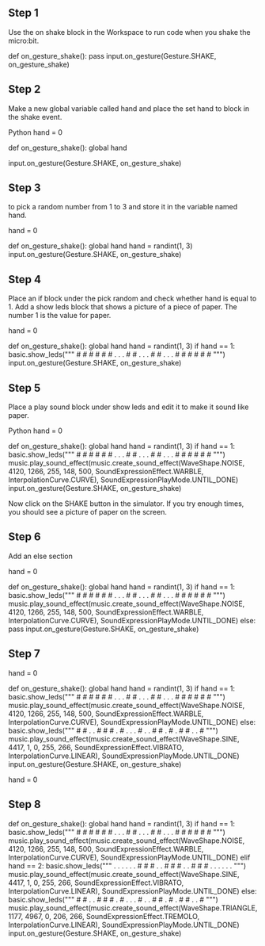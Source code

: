 ## Step 1
Use the on shake block in the Workspace to run code when you shake the micro:bit.

def on_gesture_shake():
    pass
input.on_gesture(Gesture.SHAKE, on_gesture_shake)


## Step 2
Make a new global variable called hand and place the set hand to block in the shake event.

Python
hand = 0

def on_gesture_shake():
    global hand
    
input.on_gesture(Gesture.SHAKE, on_gesture_shake)

## Step 3
to pick a random number from 1 to 3 and store it in the variable named hand.

hand = 0

def on_gesture_shake():
    global hand
    hand = randint(1, 3)
input.on_gesture(Gesture.SHAKE, on_gesture_shake)

## Step 4
Place an if block under the pick random and check whether hand is equal to 1. Add a show leds block that shows a picture of a piece of paper. The number 1 is the value for paper.

hand = 0

def on_gesture_shake():
    global hand
    hand = randint(1, 3)
    if hand == 1:
        basic.show_leds("""
            # # # # #
            # . . . #
            # . . . #
            # . . . #
            # # # # #
            """)
input.on_gesture(Gesture.SHAKE, on_gesture_shake)

## Step 5
Place a play sound block under show leds and edit it to make it sound like paper.

Python
hand = 0

def on_gesture_shake():
    global hand
    hand = randint(1, 3)
    if hand == 1:
        basic.show_leds("""
            # # # # #
            # . . . #
            # . . . #
            # . . . #
            # # # # #
            """)
        music.play_sound_effect(music.create_sound_effect(WaveShape.NOISE,
                4120,
                1266,
                255,
                148,
                500,
                SoundExpressionEffect.WARBLE,
                InterpolationCurve.CURVE),
            SoundExpressionPlayMode.UNTIL_DONE)
input.on_gesture(Gesture.SHAKE, on_gesture_shake)

Now click on the SHAKE button in the simulator. If you try enough times, you should see a picture of paper on the screen.

## Step 6
Add an else section

hand = 0

def on_gesture_shake():
    global hand
    hand = randint(1, 3)
    if hand == 1:
        basic.show_leds("""
            # # # # #
            # . . . #
            # . . . #
            # . . . #
            # # # # #
            """)
        music.play_sound_effect(music.create_sound_effect(WaveShape.NOISE,
                4120,
                1266,
                255,
                148,
                500,
                SoundExpressionEffect.WARBLE,
                InterpolationCurve.CURVE),
            SoundExpressionPlayMode.UNTIL_DONE)
    else:
        pass
input.on_gesture(Gesture.SHAKE, on_gesture_shake)

## Step 7

hand = 0

def on_gesture_shake():
    global hand
    hand = randint(1, 3)
    if hand == 1:
        basic.show_leds("""
            # # # # #
            # . . . #
            # . . . #
            # . . . #
            # # # # #
            """)
        music.play_sound_effect(music.create_sound_effect(WaveShape.NOISE,
                4120,
                1266,
                255,
                148,
                500,
                SoundExpressionEffect.WARBLE,
                InterpolationCurve.CURVE),
            SoundExpressionPlayMode.UNTIL_DONE)
    else:
        basic.show_leds("""
            # # . . #
            # # . # .
            . . # . .
            # # . # .
            # # . . #
            """)
        music.play_sound_effect(music.create_sound_effect(WaveShape.SINE,
                4417,
                1,
                0,
                255,
                266,
                SoundExpressionEffect.VIBRATO,
                InterpolationCurve.LINEAR),
            SoundExpressionPlayMode.UNTIL_DONE)
input.on_gesture(Gesture.SHAKE, on_gesture_shake)


hand = 0

## Step 8

def on_gesture_shake():
    global hand
    hand = randint(1, 3)
    if hand == 1:
        basic.show_leds("""
            # # # # #
            # . . . #
            # . . . #
            # . . . #
            # # # # #
            """)
        music.play_sound_effect(music.create_sound_effect(WaveShape.NOISE,
                4120,
                1266,
                255,
                148,
                500,
                SoundExpressionEffect.WARBLE,
                InterpolationCurve.CURVE),
            SoundExpressionPlayMode.UNTIL_DONE)
    elif hand == 2:
        basic.show_leds("""
            . . . . .
            . # # # .
            . # # # .
            . # # # .
            . . . . .
            """)
        music.play_sound_effect(music.create_sound_effect(WaveShape.SINE,
                4417,
                1,
                0,
                255,
                266,
                SoundExpressionEffect.VIBRATO,
                InterpolationCurve.LINEAR),
            SoundExpressionPlayMode.UNTIL_DONE)
    else:
        basic.show_leds("""
            # # . . #
            # # . # .
            . . # . .
            # # . # .
            # # . . #
            """)
        music.play_sound_effect(music.create_sound_effect(WaveShape.TRIANGLE,
                1177,
                4967,
                0,
                206,
                266,
                SoundExpressionEffect.TREMOLO,
                InterpolationCurve.LINEAR),
            SoundExpressionPlayMode.UNTIL_DONE)
input.on_gesture(Gesture.SHAKE, on_gesture_shake)





